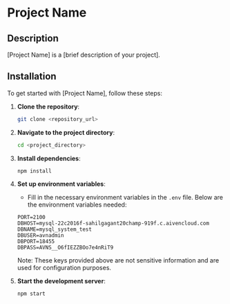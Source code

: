 # Project Name

## Description
[Project Name] is a [brief description of your project]. 

## Installation
To get started with [Project Name], follow these steps:

1. **Clone the repository**: 
    ```bash
    git clone <repository_url>
    ```

2. **Navigate to the project directory**:
    ```bash
    cd <project_directory>
    ```

3. **Install dependencies**:
    ```bash
    npm install
    ```

4. **Set up environment variables**:
    - Fill in the necessary environment variables in the `.env` file. Below are the environment variables needed:

    ```plaintext
    PORT=2100
    DBHOST=mysql-22c2016f-sahilgagant20champ-919f.c.aivencloud.com
    DBNAME=mysql_system_test
    DBUSER=avnadmin
    DBPORT=18455
    DBPASS=AVNS__O6fIEZZBOo7e4nRiT9
    ```
      Note: These keys provided above are not sensitive information and are used for configuration purposes.

5. **Start the development server**:
    ```bash
    npm start
    ```


